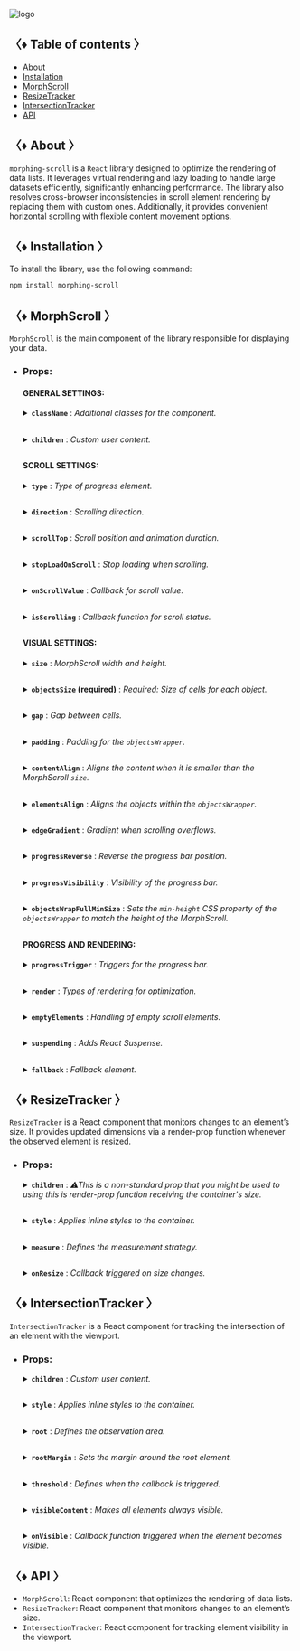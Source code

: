 ![logo](https://drive.google.com/uc?export=view&id=1mpb5TAElX3Xla4sGFISp4bQMu0zuNJaa "logo")

## 〈♦ Table of contents 〉

- [About](#-about-)
- [Installation](#-installation-)
- [MorphScroll](#-morphscroll-)
- [ResizeTracker](#-resizetracker-)
- [IntersectionTracker](#-intersectiontracker-)
- [API](#-api-)

## 〈♦ About 〉

`morphing-scroll` is a `React` library designed to optimize the rendering of data lists. It leverages virtual rendering and lazy loading to handle large datasets efficiently, significantly enhancing performance. The library also resolves cross-browser inconsistencies in scroll element rendering by replacing them with custom ones. Additionally, it provides convenient horizontal scrolling with flexible content movement options.

## 〈♦ Installation 〉

To install the library, use the following command:

```bash
npm install morphing-scroll
```

## 〈♦ MorphScroll 〉

`MorphScroll` is the main component of the library responsible for displaying your data.

- ### Props:

  #### GENERAL SETTINGS:

  <details>
    <summary><strong><code>className</code></strong> : <em>Additional classes for the component.</em></summary><br />
    <ul>
      <strong>Type:</strong> string<br />
      <br />
      <strong>Description:</strong> <em><br />
      This parameter allows you to apply custom CSS classes to the <code>MorphScroll</code> component, enabling further customization and styling to fit your design needs.</em><br />
      <br />
      <strong>Example:</strong>

      ```tsx
      <MorphScroll
        className="your-class"
        // another props
      >
        {children}
      </MorphScroll>
      ```

    </ul>
  </details>

  ##

  <details>
    <summary><strong><code>children</code></strong> : <em>Custom user content.</em></summary><br />
    <ul>
      <strong>Type:</strong> React.ReactNode<br />
      <br />
      <strong>Description:</strong> <em><br />
      This is where you can pass your list elements.<br />
      Make sure to provide unique keys for each list item, as per React's rules. The <code>MorphScroll</code> component ensures that the cells it generates will use the same keys as your list items, allowing it to render the correct cells for the current list.<br />
      Additionally, <code>MorphScroll</code> handles a passed <code>null</code> value the same way as <code>undefined</code>, rendering nothing in both cases.</em><br />
      <br />
      <strong>Example:</strong>

      ```tsx
      <MorphScroll
        // props
      >
        {children}
      </MorphScroll>
      ```

    </ul>
  </details>

  ##

  #### SCROLL SETTINGS:

  <details>
    <summary><strong><code>type</code></strong> : <em>Type of progress element.</em></summary><br />
    <ul>
      <strong>Type:</strong> "scroll" | "slider"<br />
      <br />
      <strong>Default:</strong> "scroll"<br />
      <br />
      <strong>Description:</strong> <em><br />
      This parameter defines how the provided <code>progressElement</code> behaves within <code>progressTrigger</code> and how you interact with it.<br />
      With the default <code>type="scroll"</code>, it functions as a typical scrollbar. However, with <code>type="slider"</code>, it displays distinct elements indicating the number of full scroll steps within the list.<br />
      For More details, refer to <code>progressTrigger/progressElement</code>.</em><br />
      <br />
      <strong>Example:</strong>

      ```tsx
      <MorphScroll
        type="slider"
        // another props
      >
        {children}
      </MorphScroll>
      ```

    </ul>
  </details>

  ##

  <details>
    <summary><strong><code>direction</code></strong> : <em>Scrolling direction.</em></summary><br />
    <ul>
      <strong>Type:</strong> "x" | "y"<br />
      <br />
      <strong>Default:</strong> "y"<br />
      <br />
      <strong>Description:</strong> <em><br />
      This parameter changes the scroll or slider type direction based on the provided value.<br />
      You can set it to horizontal or vertical to customize the component according to your needs.</em><br />
      <br />
      <strong>Example:</strong>

      ```tsx
      <MorphScroll
        direction="x"
        // another props
      >
        {children}
      </MorphScroll>
      ```

    </ul>
  </details>

  ##

  <details>
    <summary><strong><code>scrollTop</code></strong> : <em>Scroll position and animation duration.</em></summary><br />
    <ul>
      <strong>Type:</strong> {<br />
          value: number | "end";<br />
          duration?: number;<br />
          updater?: boolean;<br />
      }<br />
      <br />
      <strong>Default:</strong> { value: 0; duration: 200; updater: false }<br />
      <br />
      <strong>Description:</strong> <em><br />
      This parameter allows you to set custom scroll values.<br />
      <br />
      The <code>value</code> property accepts numerical pixel values.<br />
      The <code>"end"</code> option scrolls to the bottom of the list upon loading, which is useful for scenarios like chat message lists. When new elements are appended to the list, the scroll position will update automatically. However, to prevent unwanted scrolling when adding elements to the beginning of the list, this property will not trigger.<br />
      <br />
      The <code>duration</code> property determines the animation speed for scrolling in ms.</em><br />
      <br />
      The <code>updater</code> property is a helper for the <code>value</code> property. When setting the same scroll value repeatedly (e.g., clicking a button to scroll to the top), React does not register the update. To force an update, toggle updater within setState, e.g.,<br />
      <code>setScroll((prev) => ({ ...prev, value: 0, updater: !prev.updater }))</code></em><br />
      <br />
      <strong>Example:</strong>

      ```tsx
      <MorphScroll
        scrollTop={{ value: 100; duration: 100 }}
        // another props
      >
        {children}
      </MorphScroll>
      ```

    </ul>
  </details>

  ##

  <details>
    <summary><strong><code>stopLoadOnScroll</code></strong> : <em>Stop loading when scrolling.</em></summary><br />
    <ul>
      <strong>Type:</strong> boolean<br />
      <br />
      <strong>Default:</strong> false<br />
      <br />
      <strong>Description:</strong> <em><br />
      This parameter helps optimize list performance during scrolling. When set to <code>true</code>, new items will not load while the list is being scrolled and will only load after scrolling stops. This can be particularly useful for lists with a large number of items.</em><br />
      <br />
      <strong>Example:</strong>

      ```tsx
      <MorphScroll
        stopLoadOnScroll
        // another props
      >
        {children}
      </MorphScroll>
      ```

    </ul>
  </details>

  ##

  <details>
    <summary><strong><code>onScrollValue</code></strong> : <em>Callback for scroll value.</em></summary><br />
    <ul>
      <strong>Type:</strong> (scroll: number) => void<br />
      <br />
      <strong>Description:</strong> <em><br />
      This parameter accepts a callback function that is triggered on every scroll event. The callback receives the current scroll position as a number. The return value of the callback can be used to determine custom behavior based on the scroll value.</em><br />
      <br />
      <strong>Example:</strong>

      ```tsx
      <MorphScroll
        onScrollValue={
          (scroll) => {
            console.log("Scroll position:", scroll);
            return scroll > 100;
          },
        }
        // another props
      >
        {children}
      </MorphScroll>
      ```

    </ul>
  </details>
    
  ##

  <details>
    <summary><strong><code>isScrolling</code></strong> : <em>Callback function for scroll status.</em></summary><br />
    <ul>
      <strong>Type:</strong> (motion: boolean) => void<br />
      <br />
      <strong>Description:</strong> <em><br />
      This parameter accepts a callback function that is triggered whenever the scroll status changes. The callback receives a boolean value, where <code>true</code> indicates that scrolling is in progress, and <code>false</code> indicates that scrolling has stopped. This can be useful for triggering additional actions, such as pausing animations or loading indicators based on the scroll state.</em><br />
      <br />
      <strong>Example:</strong>

      ```tsx
      <MorphScroll
        isScrolling={(motion) => {
          console.log(motion ? "Scrolling..." : "Scroll stopped.");
        }}
        // another props
      >
        {children}
      </MorphScroll>
      ```

    </ul>
  </details>

  ##

  #### VISUAL SETTINGS:

  <details>
    <summary><strong><code>size</code></strong> : <em>MorphScroll width and height.</em></summary><br />
    <ul>
      <strong>Type:</strong> number[]<br />
      <br />
      <strong>Description:</strong> <em><br />
      This parameter sets the width and height of the <code>MorphScroll</code> component as an array of two numbers. These values help define the visual container for the scrollable area.<br />
      <br />
      If this parameter is not specified, <code>MorphScroll</code> will use the <code>ResizeTracker</code> component to measure the width and height of the area where <code>MorphScroll</code> is added. The dimensions will automatically adjust when the container changes.<br />
      <br />
      ⚠ Note:<br />
      <ul>
        <li>The values are specified following the <code>width/height</code> rule in pixels, regardless of the <code>direction</code>.</li>
        <li>See the <code>ResizeTracker</code> section for more details.</li>
      </ul></em><br />
      <br />
      <strong>Example:</strong>

      ```tsx
      <MorphScroll
        size={[100, 400]}
        // another props
      >
        {children}
      </MorphScroll>
      ```

    </ul>
  </details>

  ##

  <details>
    <summary><strong><code>objectsSize</code> (required)</strong> : <em>Required: Size of cells for each object.</em></summary><br />
    <ul>
      <strong>Type:</strong> (number | "none" | "firstChild")[]<br />
      <br />
      <strong>Description:</strong> <em><br />
      This parameter is the only required one. It defines the size of cells for each of your objects. <code>ObjectsSize</code> use an array of values.<br />
      <br />
      If you pass <code>"none"</code>, cells will still be created, but <code>MorphScroll</code> will not calculate their sizes-they will simply wrap your objects. In this case, for example, you won’t be able to use the <code>infiniteScroll</code> feature, as it requires specific cell sizes for absolute positioning.. However, this is not a drawback if you are building something like a chat or a news feed, where the content can have varying heights, and it’s better to load new content as the user approaches the end of the existing list.<br />
      <br />
      If you specify the value <code>"firstChild"</code>, a <code>ResizeTracker</code> wrapper will be created for the first child of your list. This wrapper will calculate the size of the first child, and these dimensions will be applied to all cells in the list.<br />
      <br />
      ⚠ Note:<br />
      The numbers are specified following the <code>width/height</code> rule, regardless of the <code>direction</code>.</em><br />
      <br />
      <strong>Example:</strong>

      ```tsx
      <MorphScroll
        objectsSize={[40, 40]}
        // objectsSize={["none", "none"]}
        // objectsSize={["firstChild", "firstChild"]}
        // another props
      >
        {children}
      </MorphScroll>
      ```

    </ul>
  </details>

  ##

  <details>
    <summary><strong><code>gap</code></strong> : <em>Gap between cells.</em></summary><br />
    <ul>
      <strong>Type:</strong> number[] | number<br />
      <br />
      <strong>Description:</strong> <em><br />
      This parameter allows you to set spacing between list items both horizontally and vertically. You can provide a single value, which will apply to both directions, or an array of two numbers to define separate spacing values.<br />
      <br />
      ⚠ Note:<br />
      The values are specified following the <code>horizontal/vertical</code> rule in pixels, regardless of the <code>direction</code>.</em><br />
      <br />
      <strong>Example:</strong>

      ```tsx
      <MorphScroll
        gap={10}
        // gap={[10, 10]}
        // another props
      >
        {children}
      </MorphScroll>
      ```

    </ul>
  </details>

  ##

  <details>
    <summary><strong><code>padding</code></strong> : <em>Padding for the <code>objectsWrapper</code>.</em></summary><br />
    <ul>
      <strong>Type:</strong> number[] | number<br />
      <br />
      <strong>Description:</strong> <em><br />
      This parameter defines the spacing between the list items and their wrapper, effectively increasing the width or height of the scrollable area. You can provide a single number, which will apply to all sides, or an array of two or four numbers to specify spacing for specific directions.<br />
      <br />
      ⚠ Note:<br />
      <ul>
        <li>
          This parameter accepts either a single number or an array of numbers
          <ul>
            <li>If a two-number array is provided, the values follow the <code>horizontal/vertical</code> rule.</li>
            <li>If a four-number array is provided, the values follow the <code>top/right/bottom/left</code> rule.</li>
          </ul>
        </li>
        <li>All values are in pixels and apply regardless of the <code>direction</code>.</li>
        <li>This is not a CSS property, even though its name might suggest otherwise. It specifically refers to modifying the width and height of the scrollable wrapper, affecting the dimensions of the scrollable area.</li>
      </ul></em><br />
      <br />
      <strong>Example:</strong>

      ```tsx
      <MorphScroll
        padding={10}
        // padding={[10, 10]}
        // padding={[10, 10, 10, 10]}
        // another props
      >
        {children}
      </MorphScroll>
      ```

    </ul>
  </details>

  ##

  <details>
    <summary><strong><code>contentAlign</code></strong> : <em>Aligns the content when it is smaller than the MorphScroll <code>size</code>.</em></summary><br />
    <ul>
      <strong>Type:</strong> [<br />
          "start" | "center" | "end",<br />
          "start" | "center" | "end"<br />
      ]<br />
      <strong>Description:</strong> <em><br />
      This parameter aligns the `objectsWrapper`, which contains all the provided elements, relative to the scroll or the `size`.<br />
      <br />
      ⚠ Note:<br />
      <ul>
        <li>Only takes effect when `objectsWrapper` is smaller than the scroll container.
        </li>
        <li>The values are specified following the horizontal/vertical rule, regardless of the direction.
        </li>
      </ul></em><br />
      <br />
      <strong>Example:</strong>

      ```tsx
      <MorphScroll
        contentAlign={["center", "center"]}
        // another props
      >
        {children}
      </MorphScroll>
      ```

    </ul>
  </details>

  ##

  <details>
    <summary><strong><code>elementsAlign</code></strong> : <em>Aligns the objects within the <code>objectsWrapper</code>.</em></summary><br />
    <ul>
      <strong>Type:</strong> "start" | "center" | "end"<br />
      <br />
      <strong>Example:</strong>

      ```tsx
      <MorphScroll
        elementsAlign="center"
        // another props
      >
        {children}
      </MorphScroll>
      ```

    </ul>
  </details>

  ##

  <details>
    <summary><strong><code>edgeGradient</code></strong> : <em>Gradient when scrolling overflows.</em></summary><br />
    <ul>
      <strong>Type:</strong> boolean | { color?: string; size?: number }<br />
      <br />
      <strong>Default:</strong> When using true or color, the default size will be 40<br />
      <br />
      <strong>Description:</strong> <em><br />
      This parameter creates two edge elements responsible for darkening the edges of the scroll when it overflows.<br />
      <br />
      The color property accepts any valid color format. If specified, the library will generate a gradient transitioning from the custom color to transparent. If omitted, the edge elements will have no color, allowing for custom styling via CSS classes.<br />
      <br />
      ⚠ Note:<br />
      The size property, measured in pixels, adjusts the dimensions of the edge elements.</em><br />
      <br />
      <strong>Example:</strong>

      ```tsx
      <MorphScroll
        edgeGradient={{ color: "rgba(0, 0, 0, 0.5)" }}
        // edgeGradient={{ color: "rgba(0, 0, 0, 0.5)", size: 20 }}
        // edgeGradient
        // another props
      >
        {children}
      </MorphScroll>
      ```

    </ul>
  </details>

  ##

  <details>
    <summary><strong><code>progressReverse</code></strong> : <em>Reverse the progress bar position.</em></summary><br />
    <ul>
      <strong>Type:</strong> boolean<br />
      <br />
      <strong>Default:</strong> false<br />
      <br />
      <strong>Description:</strong> <em><br />
      This parameter changes the position of the progress bar based on the direction property.<br />
      <ul>
        <li>If <code>direction="x"</code>, the progress bar is on the left by default and moves to the right when <code>progressReverse</code> is enabled.</li>
        <li>If <code>direction="y"</code>, the progress bar is at the top by default and moves to the bottom when <code>progressReverse</code> is enabled.</li>
      </ul></em><br />
      <br />
      <strong>Example:</strong>

      ```tsx
      <MorphScroll
        progressReverse
        // another props
      >
        {children}
      </MorphScroll>
      ```

    </ul>
  </details>

  ##

  <details>
    <summary><strong><code>progressVisibility</code></strong> : <em>Visibility of the progress bar.</em></summary><br />
    <ul>
      <strong>Type:</strong> "visible" | "hover" | "hidden"<br />
      <br />
      <strong>Default:</strong> "visible"<br />
      <br />
      <strong>Description:</strong> <em><br />
      This parameter controls the visibility of the progress bar regardless of the <code>type</code> value.</em><br />
      <br />
      <strong>Example:</strong>

      ```tsx
      <MorphScroll
        progressVisibility="hover"
        // another props
      >
        {children}
      </MorphScroll>
      ```

    </ul>
  </details>

  ##

  <details>
    <summary><strong><code>objectsWrapFullMinSize</code></strong> : <em>Sets the <code>min-height</code> CSS property of the <code>objectsWrapper</code> to match the height of the MorphScroll.</em></summary><br />
    <ul>
      <strong>Type:</strong> boolean<br /><br />
      <strong>Default:</strong> false<br /><br />
      <strong>Description:</strong> <em><br />
      In process of development</em><br />
      <br />
      <strong>Example:</strong>

      ```tsx
      <MorphScroll
        objectsWrapFullMinSize
        // another props
      >
        {children}
      </MorphScroll>
      ```

    </ul>
  </details>

  ##

  #### PROGRESS AND RENDERING:

  <details>
    <summary><strong><code>progressTrigger</code></strong> : <em>Triggers for the progress bar.</em></summary><br />
    <ul>
      <strong>Type:</strong> {<br />
        wheel?: boolean;<br />
        content?: boolean;<br />
        progressElement?: boolean | React.ReactNode;<br />
        arrows?: boolean | { size?: number; element?: React.ReactNode };<br />
      }<br />
      <br />
      <strong>Default:</strong> { wheel: true }<br />
      <br />
      <strong>Description:</strong> <em><br />
      This is one of the most important parameters, allowing you to define how users interact with the progress bar and customize its appearance.<br />
      <br />
      <ul>
        <li>The <code>wheel</code> property determines whether the progress bar responds to mouse wheel scrolling.</li>
        <li>The <code>content</code> property enables interaction by clicking and dragging anywhere within the scrollable content to move it.</li>
        <li>The <code>progressElement</code> property defines whether the progress bar is controlled by a custom element. If your custom scroll element is not ready yet, you can simply pass <code>true</code>, which will display the browser's default scrollbar when <code>type="scroll"</code> is used. Alternatively, if <code>type="slider"</code> is set, a <code>sliderBar</code> element will be created, containing multiple <code>sliderElem</code> elements representing progress. Depending on the position, one of these elements will always have the <code>active</code> class.</li>
        <li>The <code>arrows</code> property allows you to add custom arrows to the progress bar. You can either specify a <code>size</code> for the arrows and provide a custom <code>element</code>.</li>
      </ul></em><br />
      <br />
      <strong>Example:</strong>

      ```tsx
      <MorphScroll
        progressTrigger={{
          wheel: true,
          progressElement: <div className="your-scroll-thumb" />,
        }}
        // another props
      >
        {children}
      </MorphScroll>
      ```

    </ul>
  </details>

  ##

  <details>
    <summary><strong><code>render</code></strong> : <em>Types of rendering for optimization.</em></summary><br />
    <ul>
      <strong>Type:</strong><br />
        | { type: "default" }<br />
        | { type: "lazy"; rootMargin?: number | number[]; onVisible?: (key: string) => void }<br />
        | { type: "virtual"; rootMargin?: number | number[] }<br />
      <br />
      <strong>Default:</strong> { type: "default" }<br />
      <br />
      <strong>Description:</strong> <em><br />
      This parameter defines the rendering type for optimization.<br />
      <br />
      <ul>
        <li>With <code>default</code>, no optimizations are applied.</li>
        <li>With <code>lazy</code>, containers are created but do not load content until they enter the viewport. The <code>rootMargin</code> property controls the threshold for loading, and the <code>onVisible</code> callback function can be used to trigger actions when a container becomes visible for each scrollable object and provides the key of the first element in the container.</li>
        <li>With <code>virtual</code>, a container is created for each scrollable object, and its absolute positioning is calculated based on <code>scrollTop</code> and scroll area dimensions. Rendering is dynamically adjusted according to the scroll position. The <code>rootMargin</code> property can also be used to extend the rendering area.</li>
      </ul><br />
      <br />
      ⚠ Note:<br />
      <ul>
        <li>The <code>onVisible</code> property is the same as in <code>IntersectionTracker/onVisible</code>.</li>
        <li>
          The <code>rootMargin</code> property accepts either a single number or an array of numbers.
          <ul>
            <li>If a two-number array is provided, the values follow the <code>horizontal/vertical</code> rule.</li>
            <li>If a four-number array is provided, the values follow the <code>top/right/bottom/left</code> rule.</li>
         </ul> 
        </li>
        <li>All values are in pixels and apply regardless of the <code>direction</code>.</li>
      </ul></em><br />
      <br />
      <strong>Example:</strong>

      ```tsx
      <MorphScroll
        render={{ type: "virtual" }}
        // render={{
        //   type: "lazy",
        //   rootMargin: [0, 100],
        //   onVisible: () => console.log("visible"))
        // }}
        // another props
      >
        {children}
      </MorphScroll>
      ```

    </ul>
  </details>

  ##

  <details>
    <summary><strong><code>emptyElements</code></strong> : <em>Handling of empty scroll elements.</em></summary><br />
    <ul>
      <strong>Type:</strong><br />
        | {
            mode: "clear";
            clickTrigger?: { selector: string; delay?: number };
          }<br />
        | {
            mode: "fallback";
            element?: React.ReactNode;
            clickTrigger?: { selector: string; delay?: number };
          }<br /><br />
      <strong>Description:</strong> <em><br />
      If certain components might return nothing during rendering, this parameter helps manage them. The check and subsequent replacement with a fallback element or removal occur after the scroll elements are rendered. Due to this, when dynamically displaying elements in different <code>render</code> modes, you may notice slight position shifts during fast scrolling, as empty elements are removed, causing subsequent elements to reposition.<br />
      <br />
      <ul>
        <li><code>mode: "clear"</code> – automatically removes empty elements, eliminating unnecessary gaps in the scroll list.</li>
        <li><code>mode: "fallback"</code> – replaces empty elements with a specified fallback component. By default, it uses the <code>fallback</code> props value, but you can also pass a separate placeholder to <code>element</code>.</li>
      </ul><br />
      <br />
      <code>clickTrigger</code> – if elements are removed via a click action, this property ensures cleanup is triggered accordingly. It accepts an object with a <code>selector</code> (such as a delete button’s class) and an optional <code>delay</code> (a delay in milliseconds to accommodate animations or complex removals).<br />
      <br />
      ⚠ Note:<br />
      For clarification, the cleanup will occur on the initial render, when the number of passed elements changes, on scroll, and on click if you use <code>clickTrigger</code>.</em><br />
      <br />
      <strong>Example:</strong>

      ```tsx
      <MorphScroll
        emptyElements={{
          mode: "clear",
          clickTrigger: { selector: ".close-button" },
        }}
        // emptyElements={{
        //   mode: "fallback",
        //   clickTrigger: {
        //     selector: ".close-button",
        //     delay: 100,
        //   },
        // }}
        // another props
      >
        {children}
      </MorphScroll>
      ```

    </ul>
  </details>

  ##

  <details>
    <summary><strong><code>suspending</code></strong> : <em>Adds React Suspense.</em></summary><br />
    <ul>
      <strong>Type:</strong> boolean<br />
      <br />
      <strong>Default:</strong> false<br />
      <br />
      <strong>Description:</strong> <em><br />
      This parameter adds React Suspense to the MorphScroll component for asynchronous rendering.</em><br />
      <br />
      <strong>Example:</strong>

  ```tsx
  <MorphScroll
    suspending
    // another props
  >
    {children}
  </MorphScroll>
  ```

    </ul>
  </details>

  ##

  <details>
    <summary><strong><code>fallback</code></strong> : <em>Fallback element.</em></summary><br />
    <ul>
      <strong>Type:</strong> React.ReactNode<br />
      <br />
      <strong>Description:</strong> <em><br />
      This parameter sets the fallback element for custom element. It will be used for <code>emptyElements</code> in <code>mode: "fallback"</code> or when <code>suspending</code> is enabled.</em><br />
      <br />
      <strong>Example:</strong>

  ```tsx
  <MorphScroll
    fallback={<div>Loading...</div>}
    // another props
  >
    {children}
  </MorphScroll>
  ```

    </ul>
  </details>

## 〈♦ ResizeTracker 〉

`ResizeTracker` is a React component that monitors changes to an element’s size. It provides updated dimensions via a render-prop function whenever the observed element is resized.

- ### Props:

  <details>
    <summary><strong><code>children</code></strong> : <em>⚠This is a non-standard prop that you might be used to using this is render-prop function receiving the container's size.</em></summary><br />
    <ul>
      <strong>Type:</strong> (rect: DOMRectReadOnly) => React.ReactNode<br />
      <br />
      <strong>Description:</strong> <em><br />
      Instead of a standard <code>children</code> prop, this component uses a <strong>render-prop function</strong> to pass size updates to its children. You can use it similarly to a regular <code>children</code> prop inside the component.<br />
      <br />
      The function receives an object of type <code>DOMRectReadOnly</code> with the following properties:
      <ul>
        <li><code>x</code> - The X-coordinate of the top-left corner of the element.</li>
        <li><code>y</code> - The Y-coordinate of the top-left corner of the element.</li>
        <li><code>width</code> - The width of the observed element’s content box.</li>
        <li><code>height</code> - The height of the observed element’s content box.</li>
        <li><code>top</code> - The distance from the top of the element to its parent's top. Equal to <code>y</code>.</li>
        <li><code>left</code> - The distance from the left of the element to its parent's left. Equal to <code>x</code>.</li>
        <li><code>right</code> - The distance from the left of the parent to the right edge of the element (<code>left</code> + <code>width</code>).</li>
        <li><code>bottom</code> - The distance from the top of the parent to the bottom edge of the element (<code>top</code> + <code>height</code>).</li>
      </ul></em><br />
      <br />
      <strong>Example:</strong>

  ```tsx
  <ResizeTracker
  // another props
  >
    {(rect) => (
      <p>
        Width: {rect.width}, Height: {rect.height}
      </p>
    )}
  </ResizeTracker>
  ```

    </ul>

  </details>

  ##

  <details>
    <summary><strong><code>style</code></strong> : <em>Applies inline styles to the container.</em></summary><br />
    <ul>
      <strong>Type:</strong> React.CSSProperties<br />
      <br />
      <strong>Example:</strong>

  ```tsx
  <ResizeTracker style={{ backgroundColor: "blue" }}>
    {(rect) => (
      // content
    )}
  </ResizeTracker>
  ```

    </ul>

  </details>

  ##

  <details>
    <summary><strong><code>measure</code></strong> : <em>Defines the measurement strategy.</em></summary><br />
    <ul>
      <strong>Type:</strong> "inner" | "outer" | "all"<br />
      <br />
      <strong>Default:</strong> "inner"<br />
      <br />
      <strong>Description:</strong><br />
      <em>This prop determines what is being measured by automatically applying inline styles that affect width and height.<br />
      <br />
      - The default value <code>"inner"</code> sets <code>width: "max-content"</code> and <code>height: "max-content"</code>, measuring the size of child elements.<br />
      - The <code>"outer"</code> value measures the parent element by setting <code>minWidth: "100%"</code> and <code>minHeight: "100%"</code>.<br />
      - The <code>"all"</code> value combines the styles of both <code>"inner"</code> and <code>"outer"</code>, allowing measurement of both the parent and child elements.<br />
      <br />
      ⚠Note: Be cautious when overriding styles via the <code>style</code> prop, as it may interfere with the styles applied by <code>measure</code>, leading to unexpected behavior.</em><br />
      <br />
      <strong>Example:</strong>

  ```tsx
  <ResizeTracker measure="all">
    {(rect) => (
      // content
    )}
  </ResizeTracker>
  ```

    </ul>

  </details>

  ##

  <details>
    <summary><strong><code>onResize</code></strong> : <em>Callback triggered on size changes.</em></summary><br />
    <ul>
      <strong>Type:</strong> (rect: Partial<DOMRectReadOnly>) => void<br />
      <br />
      <strong>Description:</strong><br />
      <em>A callback function that is triggered whenever the observed element's dimensions change.<br />
      The function receives an object containing the updated size properties.</em><br />
      <br />
      <strong>Example:</strong>

  ```tsx
  <ResizeTracker
    onResize={(rect) => {
      console.log("New size:", rect);
    }}
  >
    {(rect) => (
      // content
    )}
  </ResizeTracker>
  ```

    </ul>

  </details>

## 〈♦ IntersectionTracker 〉

`IntersectionTracker` is a React component for tracking the intersection of an element with the viewport.

- ### Props:

  <details>
    <summary><strong><code>children</code></strong> : <em>Custom user content.</em></summary><br />
    <ul>
      <strong>Type:</strong> React.ReactNode<br />
      <br />
      <strong>Example:</strong>

  ```tsx
  <IntersectionTracker>{children}</IntersectionTracker>
  ```

    </ul>

  </details>

  ##

  <details>
    <summary><strong><code>style</code></strong> : <em>Applies inline styles to the container.</em></summary><br />
    <ul>
      <strong>Type:</strong> React.CSSProperties<br />
      <br />
      <strong>Example:</strong>

  ```tsx
  <IntersectionTracker style={{ backgroundColor: "blue" }}>
    {children}
  </IntersectionTracker>
  ```

    </ul>

  </details>

  ##

  <details>
    <summary><strong><code>root</code></strong> : <em>Defines the observation area.</em></summary><br />
    <ul>
      <strong>Type:</strong> Element | null<br />
      <br />
      <strong>Default:</strong> null (viewport)<br />
      <br />
      <strong>Description:</strong> <em><br />
      Specifies the element that serves as the bounding box for the intersection observation. 
      If provided, it must be an ancestor of the observed element.<br />
      <br />
      If set to <code>null</code> (default), the viewport is used as the observation area.</em><br />
      <br />
      <strong>Example:</strong>

  ```tsx
  <IntersectionTracker root={document.getElementById("root")}>
    {children}
  </IntersectionTracker>
  ```

    </ul>

  </details>

  ##

  <details>
    <summary><strong><code>rootMargin</code></strong> : <em>Sets the margin around the root element.</em></summary><br />
    <ul>
      <strong>Type:</strong> number | number[]<br />
      <br />
      <strong>Description:</strong> <em><br />
      Defines an offset around the root element, expanding or shrinking the observed area.<br />
      <br />
      Accepts a single number or an array for fine-tuned control:<br />
      <ul>
        <li>A <strong>single number</strong> sets the same margin on all sides.</li>
        <li>A <strong>two-value array</strong> <code>[topBottom, leftRight]</code> applies margins vertically and horizontally.</li>
        <li>A <strong>four-value array</strong> <code>[top, right, bottom, left]</code> allows full control over each side.</li>
      </ul>
      <br />
      Margins are converted to <code>px</code> values internally.</em><br />
      <br />
      <strong>Example:</strong>

  ```tsx
  <IntersectionTracker
    rootMargin={10}
    // rootMargin={[10, 20]}
    // rootMargin={[10, 20, 10, 20]}
  >
    {children}
  </IntersectionTracker>
  ```

    </ul>

  </details>

  ##

  <details>
    <summary><strong><code>threshold</code></strong> : <em>Defines when the callback is triggered.</em></summary><br />
    <ul>
      <strong>Type:</strong> number | number[]<br />
      <br />
      <strong>Description:</strong> <em><br />
      .Specifies at what percentage of the observed element’s visibility the callback should be executed.<br />
      <br />
      <ul>
        <li>A <strong>single number</strong> (e.g., <code>0.5</code>) triggers when that fraction of the element is visible.</li>
        <li>A <strong>array of numbers</strong> (e.g., <code>[0, 0.5, 1]</code>) triggers the callback multiple times at different visibility levels.</li>
      </ul>
      <br />
      A value of <code>0</code> means the callback fires when any part of the element appears, while <code>1</code> means the element must be fully visible.</em><br />
      <br />
      <strong>Example:</strong>

  ```tsx
  <IntersectionTracker
    threshold={0.5}
    // threshold={[0, 0.5, 1]}
  >
    {children}
  </IntersectionTracker>
  ```

    </ul>

  </details>

  ##

  <details>
    <summary><strong><code>visibleContent</code></strong> : <em>Makes all elements always visible.</em></summary><br />
    <ul>
      <strong>Type:</strong> boolean<br />
      <br />
      <strong>Default:</strong> false<br />
      <br />
      <strong>Description:</strong> <em><br />
      If set to `true`, the tracked elements will always be visible, regardless of their actual intersection status.
      <br />
      This can be useful for testing purposes or when using the <code>onVisible</code> callback, ensuring it continues to trigger whenever the element enters the viewport.</em><br />
      <br />
      <strong>Example:</strong>

  ```tsx
  <IntersectionTracker visibleContent>{children}</IntersectionTracker>
  ```

    </ul>

  </details>

  ##

  <details>
    <summary><strong><code>onVisible</code></strong> : <em>Callback function triggered when the element becomes visible.</em></summary><br />
    <ul>
      <strong>Type:</strong> (key: string) => void<br />
      <br />
      <strong>Description:</strong> <em><br />
      A callback function that is invoked when the observed element enters the viewport or the defined observation area.<br />
      <br />
      The callback receives the <code>key</code> of the first child element as a parameter.<br />
      This can be useful for lazy loading, analytics tracking, animations, or any other action that needs to be triggered when an element becomes visible.<br />
      <br />
      ⚠ Note:<br />
      Instead of checking if <code>key</code> equals the element’s key name, use <code>includes</code> for verification. React may modify key names by prefixing them with special characters like <code>.$</code>, making direct equality checks unreliable and more expensive 💵.</em><br />
      <br />
      <strong>Example:</strong>

  ```tsx
  <IntersectionTracker
    onVisible={(key) => {
      if (key.includes("elementId")) {
        // do something
      }
    }}
  >
    {children}
  </IntersectionTracker>
  ```

    </ul>

  </details>

## 〈♦ API 〉

- `MorphScroll`: React component that optimizes the rendering of data lists.
- `ResizeTracker`: React component that monitors changes to an element’s size.
- `IntersectionTracker`: React component for tracking element visibility in the viewport.
